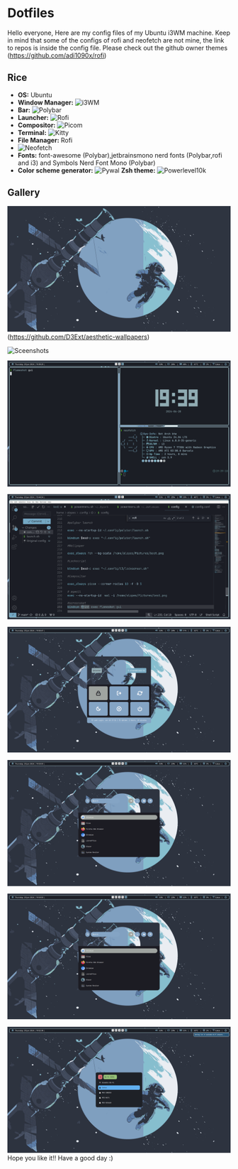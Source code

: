 # Dotfiles
Hello everyone,
 Here are my config files of my Ubuntu i3WM machine.
 Keep in mind that some of the configs of rofi and neofetch are not mine,
the link to repos is inside the config file. Please check out the github owner themes (https://github.com/adi1090x/rofi) 
   
   
   ## Rice
   
  - **OS:** Ubuntu
  - **Window Manager:** ![i3WM](./I3WM)
  - **Bar:** ![Polybar](./Polybar)
  - **Launcher:** ![Rofi](./Rofi)
  - **Compositor:** ![Picom](https://github.com/yshui/picom)
  - **Terminal:** ![Kitty](./Kitty)
  - **File Manager:** Rofi
  - ![Neofetch](./Neofetch)
  - **Fonts:** font-awesome (Polybar),jetbrainsmono nerd fonts (Polybar,rofi and i3) and Symbols Nerd Font Mono (Polybar)
  - **Color scheme generator:** ![Pywal](https://github.com/dylanaraps/pywal)
    **Zsh theme:** ![Powerlevel10k](https://github.com/romkatv/powerlevel10k)
  
  ## Gallery
  
  ![Wallpaper](./Wallpaper/best.png) (https://github.com/D3Ext/aesthetic-wallpapers)
  
![Sceenshots](./Screenshots)
 
![a](./Screenshots/a.jpg)


![b](./Screenshots/b.jpg)


![c](./Screenshots/c.jpg)


![d](./Screenshots/e.jpg)


![e](./Screenshots/e.jpg)


![f](./Screenshots/f.jpg)
Hope you like it!!
 Have a good day :)

